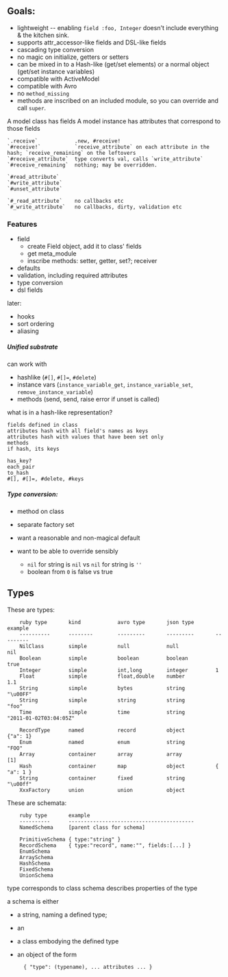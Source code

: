 ## Goals:

* lightweight -- enabling `field :foo, Integer` doesn't include everything & the kitchen sink.
* supports attr_accessor-like fields and DSL-like fields
* cascading type conversion
* no magic on initialize, getters or setters
* can be mixed in to a Hash-like (get/set elements) or a normal object (get/set instance variables)
* compatible with ActiveModel
* compatible with Avro
* no `method_missing`
* methods are inscribed on an included module, so you can override and call `super`.

A model class    has fields
A model instance has attributes that correspond to those fields


    `.receive`            .new, #receive!
    `#receive!`           `receive_attribute` on each attribute in the hash; `receive_remaining` on the leftovers
    `#receive_attribute`  type converts val, calls `write_attribute`
    `#receive_remaining`  nothing; may be overridden.
    
    `#read_attribute`
    `#write_attribute`
    `#unset_attribute`
  
    `#_read_attribute`    no callbacks etc
    `#_write_attribute`   no callbacks, dirty, validation etc

### Features

* field
  - create Field object, add it to class' fields
  - get meta_module
  - inscribe methods: setter, getter, set?; receiver
* defaults
* validation, including required attributes
* type conversion
* dsl fields

later:

* hooks
* sort ordering
* aliasing


##### Unified substrate

can work with

- hashlike      (`#[]`, `#[]=`, `#delete`)
- instance vars (`instance_variable_get`, `instance_variable_set`, `remove_instance_variable`)
- methods       (send, send, raise error if unset is called)

what is in a hash-like representation?

    fields defined in class
    attributes hash with all field's names as keys
    attributes hash with values that have been set only
    methods
    if hash, its keys

    has_key?
    each_pair
    to_hash
    #[], #[]=, #delete, #keys

##### Type conversion:

* method on class
* separate factory set

* want a reasonable and non-magical default
* want to be able to override sensibly
  - `nil` for string is `nil` vs `nil` for string is `''`
  - boolean from `0` is false vs true






## Types

These are types:

        ruby type       kind            avro type       json type       example
        ----------      --------        ---------       ---------       ---------
        NilClass        simple          null            null            nil
        Boolean         simple          boolean         boolean         true
        Integer         simple          int,long        integer         1
        Float           simple          float,double    number          1.1
        String          simple          bytes           string          "\u00FF"
        String          simple          string          string          "foo"
        Time            simple          time            string          "2011-01-02T03:04:05Z"
        
        RecordType      named           record          object          {"a": 1}
        Enum            named           enum            string          "FOO"
        Array           container       array           array           [1]
        Hash            container       map             object          { "a": 1 }
        String          container       fixed           string          "\u00ff"
        XxxFactory      union           union           object          
            
These are schemata:


        ruby type       example
        ----------      -----------------------------------------
        NamedSchema     [parent class for schema]
        
        PrimitiveSchema { type:"string" }
        RecordSchema    { type:"record", name:"", fields:[...] }
        EnumSchema      
        ArraySchema           
        HashSchema            
        FixedSchema          
        UnionSchema


type   corresponds to class
schema describes properties of the type

a schema is either

* a string, naming a defined type;
* an 
* a class embodying the defined type
* an object of the form

        { "type": (typename), ... attributes ... }
